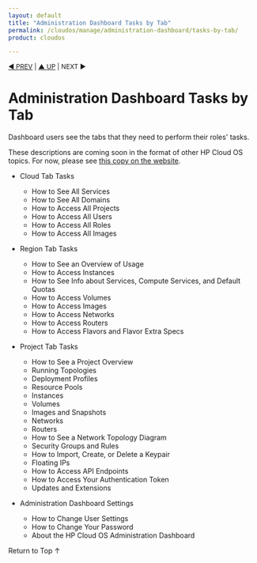 ```yaml
---
layout: default
title: "Administration Dashboard Tasks by Tab"
permalink: /cloudos/manage/administration-dashboard/tasks-by-tab/
product: cloudos

---
```



<a name="_top"> </a>

<script> 

function PageRefresh { 
onLoad="window.refresh"
}

PageRefresh();

</script>


<p style="font-size: small;"> <a href="/cloudos/manage/administration-dashboard/tasks-by-role/">&#9664; PREV</a> | <a href="/cloudos/manage/administration-dashboard/">&#9650; UP</a> | NEXT &#9654; </p>

# Administration Dashboard Tasks by Tab

Dashboard users see the tabs that they need to perform their roles' tasks.

These descriptions are coming soon in the format of other HP Cloud OS topics. For now, please see 
<a href="http://docs.hpcloud.com/cloudos/administration-dashboard/index.htm">this copy on the website</a>. 

* Cloud Tab Tasks
  * How to See All Services
  * How to See All Domains
  * How to Access All Projects
  * How to Access All Users
  * How to Access All Roles
  * How to Access All Images

* Region Tab Tasks
  * How to See an Overview of Usage
  * How to Access Instances
  * How to See Info about Services, Compute Services, and Default Quotas
  * How to Access Volumes
  * How to Access Images
  * How to Access Networks
  * How to Access Routers
  * How to Access Flavors and Flavor Extra Specs

* Project Tab Tasks
  * How to See a Project Overview
  * Running Topologies
  * Deployment Profiles
  * Resource Pools
  * Instances
  * Volumes
  * Images and Snapshots
  * Networks
  * Routers
  * How to See a Network Topology Diagram
  * Security Groups and Rules
  * How to Import, Create, or Delete a Keypair
  * Floating IPs
  * How to Access API Endpoints
  * How to Access Your Authentication Token
  * Updates and Extensions

* Administration Dashboard Settings
  * How to Change User Settings
  * How to Change Your Password
  * About the HP Cloud OS Administration Dashboard
  
<a href="#_top" style="padding:14px 0px 14px 0px; text-decoration: none;"> Return to Top &#8593; </a>


